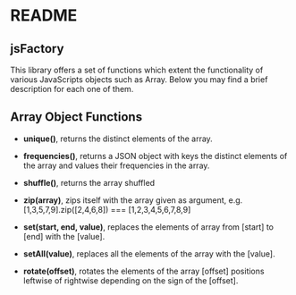 # README

## jsFactory

This library offers a set of functions which extent the functionality of various JavaScripts objects such as Array. Below you may find a brief description for each one of them.

## Array Object Functions

  * **unique()**, returns the distinct elements of the array.

  * **frequencies()**, returns a JSON object with keys the distinct elements of the array and values their frequencies in     the array. 

  * **shuffle()**, returns the array shuffled

  * **zip(array)**, zips itself with the array given as argument, e.g. [1,3,5,7,9].zip([2,4,6,8]) === [1,2,3,4,5,6,7,8,9] 
  
  * **set(start, end, value)**, replaces the elements of array from [start] to [end] with the [value].
  
  * **setAll(value)**, replaces all the elements of the array with the [value].
  
  * **rotate(offset)**, rotates the elements of the array [offset] positions leftwise of rightwise depending on the sign of the [offset].
  
